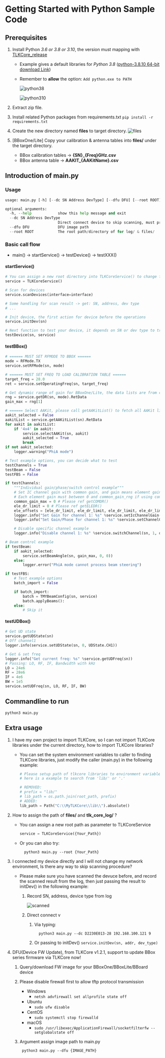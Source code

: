 # Getting Started with Python Sample Code

## Prerequisites

1. Install Python *3.6 or 3.8 or 3.10*, the version must mapping with [TLKCore_release](/release)
    * Example gives a default libraries for *Python 3.8* ([python-3.8.10 64-bit download Link](https://www.python.org/downloads/release/python-3810))
    * Remember to **allow** the option: `Add python.exe to PATH`

        ![python38](/images/Python_Install38.png)

        ![python310](/images/Python_Install310.png)

2. Extract zip file.
3. Install related Python packages from requirements.txt
    `pip install -r requirements.txt`
4. Create the new directory named **files** to target directory.
   ![files](/images/TLKCore_release_files.png)
5. [BBoxOne/Lite] Copy your calibration & antenna tables into **files/** under the target directory.
   * BBox calibration tables -> **{SN}_{Freq}GHz.csv**
   * BBox antenna table -> **AAKIT_{AAKitName}.csv**

## Introduction of main.py

### Usage

```Python
usage: main.py [-h] [--dc SN Address DevType] [--dfu DFU] [--root ROOT]

optional arguments:
  -h, --help            show this help message and exit
  --dc SN Address DevType
                        Direct connect device to skip scanning, must provide 3 parameters: SN, IP and dev_type
  --dfu DFU             DFU image path
  --root ROOT           The root path/directory of for log/ & files/
```

### Basic call flow

* main() -> startService() -> testDevice() -> testXXX()

#### startService()

```Python
# You can assign a new root directory into TLKCoreService() to change files and log directory
service = TLKCoreService()

# Scan for devices
service.scanDevices(interface=interface)

# Some handling for scan result -> get: SN, address, dev type
# ...

# Init device, the first action for device before the operations
service.initDev(sn)

# Next function to test your device, it depends on SN or dev type to trigger its test function.
testDevice(sn, service)
```

#### testBBox()

```Python
# ====== MUST SET RFMODE TO BBOX ======
mode = RFMode.TX
service.setRFMode(sn, mode)

# ====== MUST SET FREQ TO LOAD CALIBRATION TABLE ======
target_freq = 28.0
ret = service.setOperatingFreq(sn, target_freq)

# Get dynamic range of gain for BBoxOne/Lite, the data lists are from calibration tables.
rng = service.getDR(sn, mode).RetData
gain_max = rng[1]

# ====== Select AAKit, please call getAAKitList() to fetch all AAKit list in files/ ======
aakit_selected = False
aakitList = service.getAAKitList(sn).RetData
for aakit in aakitList:
    if '4x4' in aakit:
        service.selectAAKit(sn, aakit)
        aakit_selected = True
        break
if not aakit_selected:
    logger.warning("PhiA mode")

# Test example options, you can decide what to test
testChannels = True
testBeam = False
testFBS = False

if testChannels:
    """Individual gain/phase/switch control example"""
    # Set IC channel gain with common gain, and gain means element gain(offset) if assign common gain
    # Each element gain must between 0 and common_gain_rng if using common gain
    common_gain_max = 0 # Please ref getCOMDR()
    ele_dr_limit = 0 # Please ref getELEDR()
    ele_offsets = [ele_dr_limit, ele_dr_limit, ele_dr_limit, ele_dr_limit]
    logger.info("Set Gain for channel 1: %s" %service.setIcChannelGain(sn, 1, ele_offsets, common_gain_max))
    logger.info("Set Gain/Phase for channel 1: %s" %service.setChannelGainPhase(sn, 1, gain_max, 30))

    # Disable specific channel example
    logger.info("Disable channel 1: %s" %service.switchChannel(sn, 1, disable=True))

# Beam control example
if testBeam:
    if aakit_selected:
        service.setBeamAngle(sn, gain_max, 0, 0))
    else:
        logger.error("PhiA mode cannot process beam steering")

if testFBS:
    # Test example options
    batch_import = False

    if batch_import:
        batch = TMYBeamConfig(sn, service)
        batch.applyBeams():
    else:
        # Skip it
```

#### testUDBox()

``` Python
# Get UD state
service.getUDState(sn)
# Off channel1
logger.info(service.setUDState(sn, 0, UDState.CH1))

# Get & set freq
logger.info("Get current freq: %s" %service.getUDFreq(sn))
# Passing: LO, RF, IF, Bandwidth with kHz
LO = 24e6
RF = 28e6
IF = 4e6
BW = 1e5
service.setUDFreq(sn, LO, RF, IF, BW)
```

## Commandline to run

    python3 main.py

## Extra usage

1. I have my own project to import TLKCore, so I can not import TLKCore libraries under the current directory, how to import TLKCore libraries?
    * You can set the system environment variables to caller to finding TLKCore libraries, just modify the  caller (main.py) in the following example:

        ```Python
        # Please setup path of tlkcore libraries to environment variables,
        # here is a example to search from 'lib/' or '.'

        # REMOVED:
        # prefix = "lib/"
        # lib_path = os.path.join(root_path, prefix)
        # ADDED:
        lib_path = Path("C:\\MyTLKCore\\lib\\").absolute()
        ```

2. How to assign the path of **files/** and **tlk_core_log/** ?
    * You can assign a new root path as parameter to TLKCoreService

        ```Python
        service = TLKCoreService({Your_Path})
        ```

    * Or you can also try:

            python3 main.py --root {Your_Path}

3. I connected my device directly and I will not change my network environment, Is there any way to skip scanning procedure?
    * Please make sure you have scanned the devuce before, and record the scanned result from the log, then just passing the result to initDev() in the following example:

        1. Record SN, address, device type from log

            ![scanned](/images/scanned.png)

        2. Direct connect v
           1. Via typing:

                    python3 main.py --dc D2230E013-28 192.168.100.121 9

           2. Or passing to initDev()
            `service.initDev(sn, addr, dev_type)`

4. DFU(Device FW Update), from TLKCore v1.2.1, support to update BBox series firmware via TLKCore now!
    1. Query/download FW image for your BBoxOne/BBoxLite/BBoard device
    2. Please disable firewall first to allow tftp protocol transmission
        * Windows
            * `netsh advfirewall set allprofile state off`
        * Ubuntu
            * `sudo ufw disable`
        * CentOS
            * `sudo systemctl stop firewalld`
        * macOS
            * `sudo /usr/libexec/ApplicationFirewall/socketfilterfw --setglobalstate off`
    3. Argument assign image path to main.py

            python3 main.py --dfu {IMAGE_PATH}
